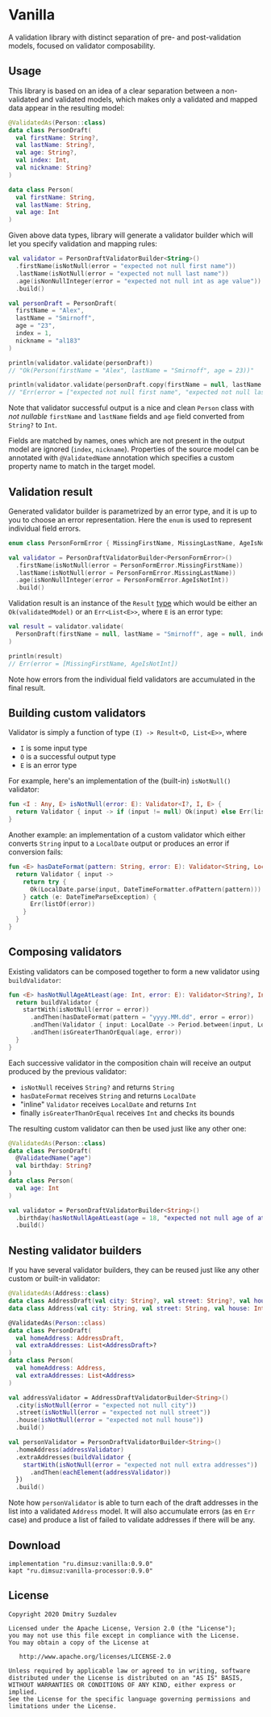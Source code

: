 # Vanilla

A validation library with distinct separation of pre- and post-validation models, focused on validator composability.

## Usage

This library is based on an idea of a clear separation between a non-validated and validated models,
which makes only a validated and mapped data appear in the resulting model:

```kotlin
@ValidatedAs(Person::class)
data class PersonDraft(
  val firstName: String?,
  val lastName: String?,
  val age: String?,
  val index: Int,
  val nickname: String?
)

data class Person(
  val firstName: String,
  val lastName: String,
  val age: Int
)
```

Given above data types, library will generate a validator builder which will let you specify validation and mapping rules:

```kotlin
val validator = PersonDraftValidatorBuilder<String>()
  .firstName(isNotNull(error = "expected not null first name"))
  .lastName(isNotNull(error = "expected not null last name"))
  .age(isNonNullInteger(error = "expected not null int as age value"))
  .build()

val personDraft = PersonDraft(
  firstName = "Alex",
  lastName = "Smirnoff",
  age = "23",
  index = 1,
  nickname = "al183"
)

println(validator.validate(personDraft))
// "Ok(Person(firstName = "Alex", lastName = "Smirnoff", age = 23))"

println(validator.validate(personDraft.copy(firstName = null, lastName = null)))
// "Err(error = ["expected not null first name", "expected not null last name"])"
```

Note that validator successful output is a nice and clean `Person` class with _not nullable_ `firstName` and `lastName`
fields and `age` field converted from `String?` to `Int`.

Fields are matched by names, ones which are not present in the output model are ignored (`index`, `nickname`).
Properties of the source model can be annotated with `@ValidatedName` annotation which specifies a custom property name
to match in the target model.

## Validation result

Generated validator builder is parametrized by an error type, and it is up to you to choose an error representation.
Here the `enum` is used to represent individual field errors.

```kotlin
enum class PersonFormError { MissingFirstName, MissingLastName, AgeIsNotInt }

val validator = PersonDraftValidatorBuilder<PersonFormError>()
  .firstName(isNotNull(error = PersonFormError.MissingFirstName))
  .lastName(isNotNull(error = PersonFormError.MissingLastName))
  .age(isNonNullInteger(error = PersonFormError.AgeIsNotInt))
  .build()
```

Validation result is an instance of the `Result` [type](https://github.com/michaelbull/kotlin-result) which would be either an `Ok(validatedModel)` or an `Err<List<E>>`,
where `E` is an error type:

```kotlin
val result = validator.validate(
  PersonDraft(firstName = null, lastName = "Smirnoff", age = null, index = 1, nickname = null)
)

println(result)
// Err(error = [MissingFirstName, AgeIsNotInt])
```

Note how errors from the individual field validators are accumulated in the final result.

## Building custom validators

Validator is simply a function of type `(I) -> Result<O, List<E>>`, where

* `I` is some input type
* `O` is a successful output type
* `E` is an error type

For example, here's an implementation of the (built-in) `isNotNull()` validator:

```kotlin
fun <I : Any, E> isNotNull(error: E): Validator<I?, I, E> {
  return Validator { input -> if (input != null) Ok(input) else Err(listOf(error)) }
}
```

Another example: an implementation of a custom validator which either converts `String` input to a `LocalDate`
output or produces an error if conversion fails:

```kotlin
fun <E> hasDateFormat(pattern: String, error: E): Validator<String, LocalDate, E> {
  return Validator { input ->
    return try {
      Ok(LocalDate.parse(input, DateTimeFormatter.ofPattern(pattern)))
    } catch (e: DateTimeParseException) {
      Err(listOf(error))
    }
  }
}
```

## Composing validators

Existing validators can be composed together to form a new validator using `buildValidator`:

```kotlin
fun <E> hasNotNullAgeAtLeast(age: Int, error: E): Validator<String?, Int, E> {
  return buildValidator {
    startWith(isNotNull(error = error))
      .andThen(hasDateFormat(pattern = "yyyy.MM.dd", error = error))
      .andThen(Validator { input: LocalDate -> Period.between(input, LocalDate.now()).years })
      .andThen(isGreaterThanOrEqual(age, error))
  }
}
```

Each successive validator in the composition chain will receive an output produced by the previous validator:

* `isNotNull` receives `String?` and returns `String`
* `hasDateFormat` receives `String` and returns `LocalDate`
* "inline" `Validator` receives `LocalDate` and returns `Int`
* finally `isGreaterThanOrEqual` receives `Int` and checks its bounds

The resulting custom validator can then be used just like any other one:

```kotlin
@ValidatedAs(Person::class)
data class PersonDraft(
  @ValidatedName("age")
  val birthday: String?
)
data class Person(
  val age: Int
)

val validator = PersonDraftValidatorBuilder<String>()
  .birthday(hasNotNullAgeAtLeast(age = 18, "expected not null age of at least 18 years old"))
  .build()
```

## Nesting validator builders

If you have several validator builders, they can be reused just like any other custom or built-in validator:

```kotlin
@ValidatedAs(Address::class)
data class AddressDraft(val city: String?, val street: String?, val house: Int?)
data class Address(val city: String, val street: String, val house: Int)

@ValidatedAs(Person::class)
data class PersonDraft(
  val homeAddress: AddressDraft,
  val extraAddresses: List<AddressDraft>?
)
data class Person(
  val homeAddress: Address,
  val extraAddresses: List<Address>
)

val addressValidator = AddressDraftValidatorBuilder<String>()
  .city(isNotNull(error = "expected not null city"))
  .street(isNotNull(error = "expected not null street"))
  .house(isNotNull(error = "expected not null house"))
  .build()

val personValidator = PersonDraftValidatorBuilder<String>()
  .homeAddress(addressValidator)
  .extraAddresses(buildValidator {
    startWith(isNotNull(error = "expected not null extra addresses"))
      .andThen(eachElement(addressValidator))
  })
  .build()
```

Note how `personValidator` is able to turn each of the draft addresses in the list into a validated `Address` model.
It will also accumulate errors (as en `Err` case) and produce a list of failed to validate addresses if there
will be any.

## Download

```
implementation "ru.dimsuz:vanilla:0.9.0"
kapt "ru.dimsuz:vanilla-processor:0.9.0"
```

## License

```
Copyright 2020 Dmitry Suzdalev

Licensed under the Apache License, Version 2.0 (the "License");
you may not use this file except in compliance with the License.
You may obtain a copy of the License at

   http://www.apache.org/licenses/LICENSE-2.0

Unless required by applicable law or agreed to in writing, software
distributed under the License is distributed on an "AS IS" BASIS,
WITHOUT WARRANTIES OR CONDITIONS OF ANY KIND, either express or implied.
See the License for the specific language governing permissions and
limitations under the License.
```
